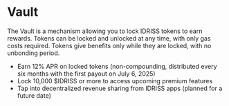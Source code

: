 # Vault

The Vault is a mechanism allowing you to lock IDRISS tokens to earn rewards. Tokens can be locked and unlocked at any time, with only gas costs required. Tokens give benefits only while they are locked, with no unbonding period.

* Earn 12% APR on locked tokens (non-compounding, distributed every six months with the first payout on July 6, 2025)
* Lock 10,000 $IDRISS or more to access upcoming premium features
* Tap into decentralized revenue sharing from IDRISS apps (planned for a future date)
